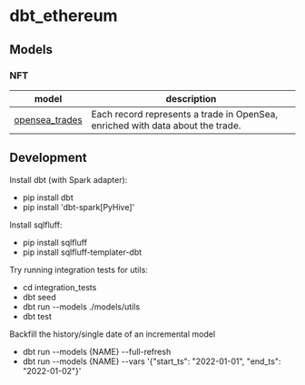 # dbt_ethereum


## Models


### NFT


| **model**                                                                                                 | **description**                                                                 |
|-----------------------------------------------------------------------------------------------------------|---------------------------------------------------------------------------------|
| [opensea_trades](https://github.com/datawaves-xyz/dbt_ethereum/blob/master/models/nft/opensea_trades.sql) | Each record represents a trade in OpenSea, enriched with data about the trade. |



## Development


Install dbt (with Spark adapter):

- pip install dbt
- pip install 'dbt-spark[PyHive]'


Install sqlfluff:

- pip install sqlfluff
- pip install sqlfluff-templater-dbt


Try running integration tests for utils:

- cd integration_tests
- dbt seed
- dbt run --models ./models/utils
- dbt test


Backfill the history/single date of an incremental model

- dbt run --models {NAME} --full-refresh
- dbt run --models {NAME}  --vars '{"start_ts": "2022-01-01", "end_ts": "2022-01-02"}'